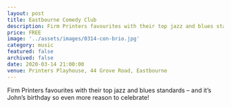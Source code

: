 ```yaml
---
layout: post
title: Eastbourne Comedy Club
description: Firm Printers favourites with their top jazz and blues standards – and it’s John’s birthday so even more reason to celebrate!
price: FREE
image: '../assets/images/0314-con-brio.jpg'
category: music
featured: false
archived: false
date: 2020-03-14 21:00:00
venue: Printers Playhouse, 44 Grove Road, Eastbourne
---
```


Firm Printers favourites with their top jazz and blues standards – and it’s John’s birthday so even more reason to celebrate!